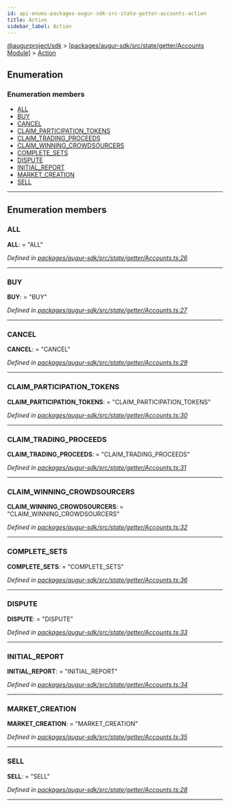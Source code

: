 ```yaml
---
id: api-enums-packages-augur-sdk-src-state-getter-accounts-action
title: Action
sidebar_label: Action
---
```


[@augurproject/sdk](api-readme.md) > [[packages/augur-sdk/src/state/getter/Accounts Module]](api-modules-packages-augur-sdk-src-state-getter-accounts-module.md) > [Action](api-enums-packages-augur-sdk-src-state-getter-accounts-action.md)

## Enumeration

### Enumeration members

* [ALL](api-enums-packages-augur-sdk-src-state-getter-accounts-action.md#all)
* [BUY](api-enums-packages-augur-sdk-src-state-getter-accounts-action.md#buy)
* [CANCEL](api-enums-packages-augur-sdk-src-state-getter-accounts-action.md#cancel)
* [CLAIM_PARTICIPATION_TOKENS](api-enums-packages-augur-sdk-src-state-getter-accounts-action.md#claim_participation_tokens)
* [CLAIM_TRADING_PROCEEDS](api-enums-packages-augur-sdk-src-state-getter-accounts-action.md#claim_trading_proceeds)
* [CLAIM_WINNING_CROWDSOURCERS](api-enums-packages-augur-sdk-src-state-getter-accounts-action.md#claim_winning_crowdsourcers)
* [COMPLETE_SETS](api-enums-packages-augur-sdk-src-state-getter-accounts-action.md#complete_sets)
* [DISPUTE](api-enums-packages-augur-sdk-src-state-getter-accounts-action.md#dispute)
* [INITIAL_REPORT](api-enums-packages-augur-sdk-src-state-getter-accounts-action.md#initial_report)
* [MARKET_CREATION](api-enums-packages-augur-sdk-src-state-getter-accounts-action.md#market_creation)
* [SELL](api-enums-packages-augur-sdk-src-state-getter-accounts-action.md#sell)

---

## Enumeration members

<a id="all"></a>

###  ALL

**ALL**:  = "ALL"

*Defined in [packages/augur-sdk/src/state/getter/Accounts.ts:26](https://github.com/AugurProject/augur/blob/a689f5d0f9/packages/augur-sdk/src/state/getter/Accounts.ts#L26)*

___
<a id="buy"></a>

###  BUY

**BUY**:  = "BUY"

*Defined in [packages/augur-sdk/src/state/getter/Accounts.ts:27](https://github.com/AugurProject/augur/blob/a689f5d0f9/packages/augur-sdk/src/state/getter/Accounts.ts#L27)*

___
<a id="cancel"></a>

###  CANCEL

**CANCEL**:  = "CANCEL"

*Defined in [packages/augur-sdk/src/state/getter/Accounts.ts:29](https://github.com/AugurProject/augur/blob/a689f5d0f9/packages/augur-sdk/src/state/getter/Accounts.ts#L29)*

___
<a id="claim_participation_tokens"></a>

###  CLAIM_PARTICIPATION_TOKENS

**CLAIM_PARTICIPATION_TOKENS**:  = "CLAIM_PARTICIPATION_TOKENS"

*Defined in [packages/augur-sdk/src/state/getter/Accounts.ts:30](https://github.com/AugurProject/augur/blob/a689f5d0f9/packages/augur-sdk/src/state/getter/Accounts.ts#L30)*

___
<a id="claim_trading_proceeds"></a>

###  CLAIM_TRADING_PROCEEDS

**CLAIM_TRADING_PROCEEDS**:  = "CLAIM_TRADING_PROCEEDS"

*Defined in [packages/augur-sdk/src/state/getter/Accounts.ts:31](https://github.com/AugurProject/augur/blob/a689f5d0f9/packages/augur-sdk/src/state/getter/Accounts.ts#L31)*

___
<a id="claim_winning_crowdsourcers"></a>

###  CLAIM_WINNING_CROWDSOURCERS

**CLAIM_WINNING_CROWDSOURCERS**:  = "CLAIM_WINNING_CROWDSOURCERS"

*Defined in [packages/augur-sdk/src/state/getter/Accounts.ts:32](https://github.com/AugurProject/augur/blob/a689f5d0f9/packages/augur-sdk/src/state/getter/Accounts.ts#L32)*

___
<a id="complete_sets"></a>

###  COMPLETE_SETS

**COMPLETE_SETS**:  = "COMPLETE_SETS"

*Defined in [packages/augur-sdk/src/state/getter/Accounts.ts:36](https://github.com/AugurProject/augur/blob/a689f5d0f9/packages/augur-sdk/src/state/getter/Accounts.ts#L36)*

___
<a id="dispute"></a>

###  DISPUTE

**DISPUTE**:  = "DISPUTE"

*Defined in [packages/augur-sdk/src/state/getter/Accounts.ts:33](https://github.com/AugurProject/augur/blob/a689f5d0f9/packages/augur-sdk/src/state/getter/Accounts.ts#L33)*

___
<a id="initial_report"></a>

###  INITIAL_REPORT

**INITIAL_REPORT**:  = "INITIAL_REPORT"

*Defined in [packages/augur-sdk/src/state/getter/Accounts.ts:34](https://github.com/AugurProject/augur/blob/a689f5d0f9/packages/augur-sdk/src/state/getter/Accounts.ts#L34)*

___
<a id="market_creation"></a>

###  MARKET_CREATION

**MARKET_CREATION**:  = "MARKET_CREATION"

*Defined in [packages/augur-sdk/src/state/getter/Accounts.ts:35](https://github.com/AugurProject/augur/blob/a689f5d0f9/packages/augur-sdk/src/state/getter/Accounts.ts#L35)*

___
<a id="sell"></a>

###  SELL

**SELL**:  = "SELL"

*Defined in [packages/augur-sdk/src/state/getter/Accounts.ts:28](https://github.com/AugurProject/augur/blob/a689f5d0f9/packages/augur-sdk/src/state/getter/Accounts.ts#L28)*

___


